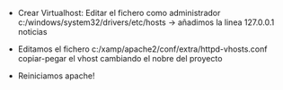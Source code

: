 - Crear Virtualhost:
  Editar el fichero como administrador c:/windows/system32/drivers/etc/hosts -> añadimos la linea 127.0.0.1 noticias

- Editamos el fichero c:/xamp/apache2/conf/extra/httpd-vhosts.conf
  copiar-pegar el vhost cambiando el nobre del proyecto

- Reiniciamos apache!

